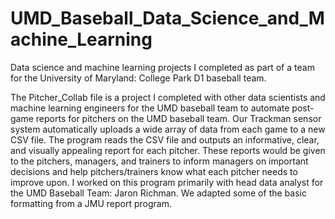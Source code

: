 # UMD_Baseball_Data_Science_and_Machine_Learning
Data science and machine learning projects I completed as part of a team for the University of Maryland: College Park D1 baseball team.

The Pitcher_Collab file is a project I completed with other data scientists and machine learning engineers for the UMD baseball team to automate post-game reports for pitchers on the UMD baseball team. Our Trackman sensor system automatically uploads a wide array of data from each game to a new CSV file. The program reads the CSV file and outputs an informative, clear, and visually appealing report for each pitcher. These reports would be given to the pitchers, managers, and trainers to inform managers on important decisions and help pitchers/trainers know what each pitcher needs to improve upon. I worked on this program primarily with head data analyst for the UMD Baseball Team: Jaron Richman. We adapted some of the basic formatting from a JMU report program. 

